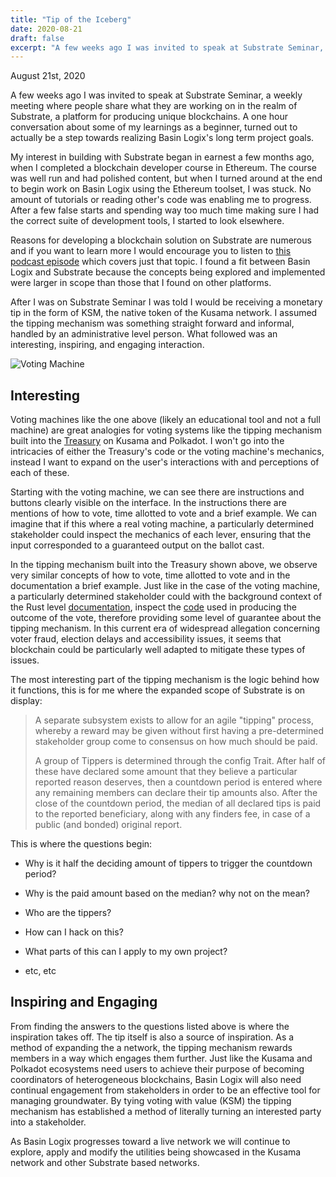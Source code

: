 ```yaml
---
title: "Tip of the Iceberg"
date: 2020-08-21
draft: false
excerpt: "A few weeks ago I was invited to speak at Substrate Seminar, a weekly meeting where people share what they are working on in the realm of Substrate, a platform for producing unique blockchains."
---
```


August 21st, 2020

A few weeks ago I was invited to speak at Substrate Seminar, a weekly meeting where people share what they are working on in the realm of Substrate, a platform for producing unique blockchains. A one hour conversation about some of my learnings as a beginner, turned out to actually be a step towards realizing Basin Logix's long term project goals. 


My interest in building with Substrate began in earnest a few months ago, when I completed a blockchain developer course in Ethereum. The course was well run and had polished content, but when I turned around at the end to begin work on Basin Logix using the Ethereum toolset, I was stuck. No amount of tutorials or reading other's code was enabling me to progress. After a few false starts and spending way too much time making sure I had the correct suite of development tools, I started to look elsewhere.  


Reasons for developing a blockchain solution on Substrate are numerous and if you want to learn more I would encourage you to listen to [this podcast episode](https://relaychain.fm/10-building-a-custom-blockchain-with-substrate) which covers just that topic. I found a fit between Basin Logix and Substrate because the concepts being explored and implemented were larger in scope than those that I found on other platforms. 


After I was on Substrate Seminar I was told I would be receiving a monetary tip in the form of KSM, the native token of the Kusama network. I assumed the tipping mechanism was something straight forward and informal, handled by an administrative level person. What followed was an interesting, inspiring, and engaging interaction.

![Voting Machine](/images/pics/voting_machine.jpg)

## Interesting

Voting machines like the one above (likely an educational tool and not a full machine) are great analogies for voting systems like the tipping mechanism built into the [Treasury](https://wiki.polkadot.network/docs/en/learn-treasury) on Kusama and Polkadot. I won't go into the intricacies of either the Treasury's code or the voting machine's mechanics, instead I want to expand on the user's interactions with and perceptions of each of these. 


Starting with the voting machine, we can see there are instructions and buttons clearly visible on the interface. In the instructions there are mentions of how to vote, time allotted to vote and a brief example. We can imagine that if this where a real voting machine, a particularly determined stakeholder could inspect the mechanics of each lever, ensuring that the input corresponded to a guaranteed output on the ballot cast.

In the tipping mechanism built into the Treasury shown above, we observe very similar concepts of how to vote, time allotted to vote and in the documentation a brief example. Just like in the case of the voting machine, a particularly determined stakeholder could with the background context of the Rust level [documentation](https://paritytech.github.io/substrate/master/pallet_treasury/index.html), inspect the [code](https://github.com/paritytech/substrate/blob/master/frame/treasury/src/lib.rs) used in producing the outcome of the vote, therefore providing some level of guarantee about the tipping mechanism. In this current era of widespread allegation concerning voter fraud, election delays and accessibility issues, it seems that blockchain could be particularly well adapted to mitigate these types of issues. 


The most interesting part of the tipping mechanism is the logic behind how it functions, this is for me where the expanded scope of Substrate is on display: 

>A separate subsystem exists to allow for an agile "tipping" process, whereby a reward may be given without first having a pre-determined stakeholder group come to consensus on how much should be paid.
>
>A group of Tippers is determined through the config Trait. After half of these have declared some amount that they believe a particular reported reason deserves, then a countdown period is entered where any remaining members can declare their tip amounts also. After the close of the countdown period, the median of all declared tips is paid to the reported beneficiary, along with any finders fee, in case of a public (and bonded) original report.


This is where the questions begin: 

- Why is it half the deciding amount of tippers to trigger the countdown period? 

- Why is the paid amount based on the median? why not on the mean? 

- Who are the tippers?

- How can I hack on this?

- What parts of this can I apply to my own project?

- etc, etc

## Inspiring and Engaging

From finding the answers to the questions listed above is where the inspiration takes off. The tip itself is also a source of inspiration. As a method of expanding the a network, the tipping mechanism rewards members in a way which engages them further. Just like the Kusama and Polkadot ecosystems need users to achieve their purpose of becoming coordinators of heterogeneous blockchains, Basin Logix will also need continual engagement from stakeholders in order to be an effective tool for managing groundwater. By tying voting with value (KSM) the tipping mechanism has established a method of literally turning an interested party into a stakeholder. 


As Basin Logix progresses toward a live network we will continue to explore, apply and modify the utilities being showcased in the Kusama network and other Substrate based networks.